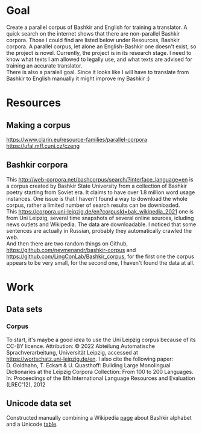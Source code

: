 # Goal 

Create a parallel corpus of Bashkir and English for training a translator. A quick search on the internet shows that there are non-parallel Bashkir corpora. Those I could find are listed below under Resources, Bashkir corpora. A parallel corpus, let alone an English-Bashkir one doesn't exist, so the project is novel. Currently, the project is in its research stage. I need to know what texts I am allowed to legally use, and what texts are advised for training an accurate translator.  
There is also a paralell goal. Since it looks like I will have to translate from Bashkir to English manually it might improve my Bashkir :)

# Resources  

## Making a corpus  
https://www.clarin.eu/resource-families/parallel-corpora  
https://ufal.mff.cuni.cz/czeng

## Bashkir corpora  

This http://web-corpora.net/bashcorpus/search/?interface_language=en is a corpus created by Bashkir State University from a collection of Bashkir poetry starting from Soviet era. It claims to have over 1.8 million word usage instances. One issue is that I haven't found a way to download the whole corpus, rather a limited number of search results can be downloaded.  
This https://corpora.uni-leipzig.de/en?corpusId=bak_wikipedia_2021 one is from Uni Leipzig, several time snapshots of several online sources, icluding news outlets and Wikipedia. The data are downloadable. I noticed that some sentences are actually in Russian, probably they automatically crawled the web.  
And then there are two random things on Github, https://github.com/nevmenandr/bashkir-corpus and https://github.com/LingConLab/Bashkir_corpus, for the first one the corpus appears to be very small, for the second one, I haven't found the data at all.

# Work

## Data sets

### Corpus
To start, it's maybe a good idea to use the Uni Leipzig corpus because of its CC-BY licence.
Attribution: © 2022 Abteilung Automatische Sprachverarbeitung, Universität Leipzig, accessed at https://wortschatz.uni-leipzig.de/en.
I also cite the following paper:  
D. Goldhahn, T. Eckart & U. Quasthoff: Building Large Monolingual Dictionaries at the Leipzig Corpora Collection: From 100 to 200 Languages.
In: Proceedings of the 8th International Language Resources and Evaluation (LREC'12), 2012

## Unicode data set
Constructed manually combining a Wikipedia [page]([url](https://en.wikipedia.org/wiki/Bashkir_alphabet)) about Bashkir alphabet and a Unicode [table]([url](https://unicodeplus.com/)).

